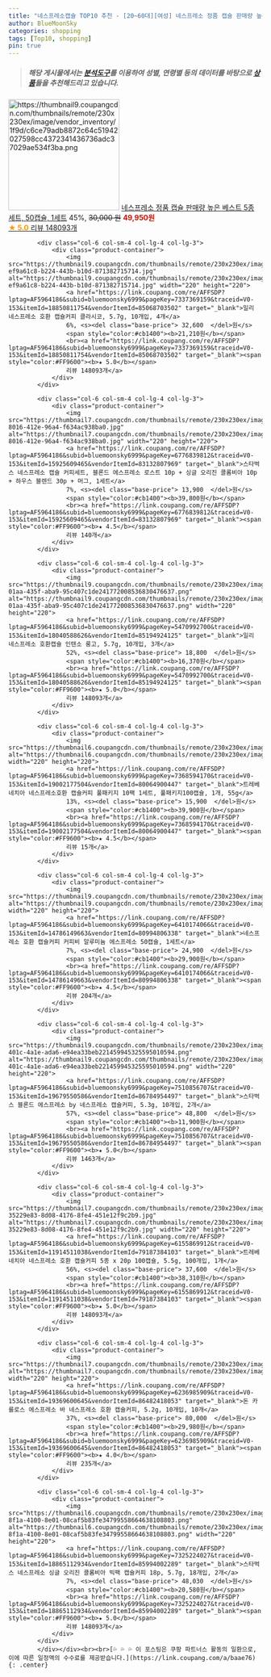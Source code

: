 ```yaml
---
title: "네스프레소캡슐 TOP10 추천 - [20~60대][여성] 네스프레소 정품 캡슐 판매량 높은 베스트 5종 세트, 50캡슐, 1세트"
author: BlueMoonSky
categories: shopping
tags: [Top10, shopping]
pin: true
---
```


> ##### 해당 게시물에서는 [**분석도구**](https://itemscout.io/)를 이용하여 **성별**, **연령별** 등의 데이터를 바탕으로 [**상품**](https://link.coupang.com/a/baae76)들을 추천해드리고 있습니다.
<div class="container"><div class="row">
            <div class="col-6 col-sm-4 col-lg-4 col-lg-3">
                <div class="product-container">
                    <img src="https://thumbnail9.coupangcdn.com/thumbnails/remote/230x230ex/image/vendor_inventory/1f9d/c6ce79adb8872c64c51942027598cc4372341436736adc37029ae534f3ba.png" alt="https://thumbnail9.coupangcdn.com/thumbnails/remote/230x230ex/image/vendor_inventory/1f9d/c6ce79adb8872c64c51942027598cc4372341436736adc37029ae534f3ba.png" width="220" height="220">
                    <a href="https://link.coupang.com/re/AFFSDP?lptag=AF5964186&subid=bluemoonsky6999&pageKey=7409552480&traceid=V0-153&itemId=19195090194&vendorItemId=86312588839" target="_blank">네스프레소 정품 캡슐 판매량 높은 베스트 5종 세트, 50캡슐, 1세트</a>
                    45%, <s><del class="base-price"> 30,000  </del>원</s> 
                    <span style="color:#cb1400"><b>49,950원</b></span>
                    <br><a href="https://link.coupang.com/re/AFFSDP?lptag=AF5964186&subid=bluemoonsky6999&pageKey=7409552480&traceid=V0-153&itemId=19195090194&vendorItemId=86312588839" target="_blank"><span style="color:#FF9600"><b>★ 5.0</b></span>
                    리뷰 148093개</a>
                </div>
            </div>
            
            <div class="col-6 col-sm-4 col-lg-4 col-lg-3">
                <div class="product-container">
                    <img src="https://thumbnail9.coupangcdn.com/thumbnails/remote/230x230ex/image/retail/images/5200419245355774-ef9a61c8-b224-443b-b10d-871382715714.jpg" alt="https://thumbnail9.coupangcdn.com/thumbnails/remote/230x230ex/image/retail/images/5200419245355774-ef9a61c8-b224-443b-b10d-871382715714.jpg" width="220" height="220">
                    <a href="https://link.coupang.com/re/AFFSDP?lptag=AF5964186&subid=bluemoonsky6999&pageKey=7337369159&traceid=V0-153&itemId=18850811754&vendorItemId=85068703502" target="_blank">일리 네스프레소 호환 캡슐커피 클라시코, 5.7g, 10개입, 4개</a>
                    6%, <s><del class="base-price"> 32,600  </del>원</s> 
                    <span style="color:#cb1400"><b>21,210원</b></span>
                    <br><a href="https://link.coupang.com/re/AFFSDP?lptag=AF5964186&subid=bluemoonsky6999&pageKey=7337369159&traceid=V0-153&itemId=18850811754&vendorItemId=85068703502" target="_blank"><span style="color:#FF9600"><b>★ 5.0</b></span>
                    리뷰 148093개</a>
                </div>
            </div>
            
            <div class="col-6 col-sm-4 col-lg-4 col-lg-3">
                <div class="product-container">
                    <img src="https://thumbnail7.coupangcdn.com/thumbnails/remote/230x230ex/image/retail/images/2022/09/15/17/1/39074147-8016-412e-96a4-f634ac938ba0.jpg" alt="https://thumbnail7.coupangcdn.com/thumbnails/remote/230x230ex/image/retail/images/2022/09/15/17/1/39074147-8016-412e-96a4-f634ac938ba0.jpg" width="220" height="220">
                    <a href="https://link.coupang.com/re/AFFSDP?lptag=AF5964186&subid=bluemoonsky6999&pageKey=6776839812&traceid=V0-153&itemId=15925609465&vendorItemId=83132807969" target="_blank">스타벅스 네스프레소 캡슐 커피세트, 블론드 에스프레소 로스트 10p + 싱글 오리진 콜롬비아 10p + 하우스 블렌드 30p + 머그, 1세트</a>
                    7%, <s><del class="base-price"> 13,900  </del>원</s> 
                    <span style="color:#cb1400"><b>39,800원</b></span>
                    <br><a href="https://link.coupang.com/re/AFFSDP?lptag=AF5964186&subid=bluemoonsky6999&pageKey=6776839812&traceid=V0-153&itemId=15925609465&vendorItemId=83132807969" target="_blank"><span style="color:#FF9600"><b>★ 4.5</b></span>
                    리뷰 140개</a>
                </div>
            </div>
            
            <div class="col-6 col-sm-4 col-lg-4 col-lg-3">
                <div class="product-container">
                    <img src="https://thumbnail9.coupangcdn.com/thumbnails/remote/230x230ex/image/retail/images/2249b7af-01aa-435f-aba9-95c407c1de241772008536830476637.png" alt="https://thumbnail9.coupangcdn.com/thumbnails/remote/230x230ex/image/retail/images/2249b7af-01aa-435f-aba9-95c407c1de241772008536830476637.png" width="220" height="220">
                    <a href="https://link.coupang.com/re/AFFSDP?lptag=AF5964186&subid=bluemoonsky6999&pageKey=5470992700&traceid=V0-153&itemId=18040588626&vendorItemId=85194924125" target="_blank">일리 네스프레소 호환캡슐 인텐소 룽고, 5.7g, 10개입, 3개</a>
                    52%, <s><del class="base-price"> 18,800  </del>원</s> 
                    <span style="color:#cb1400"><b>16,370원</b></span>
                    <br><a href="https://link.coupang.com/re/AFFSDP?lptag=AF5964186&subid=bluemoonsky6999&pageKey=5470992700&traceid=V0-153&itemId=18040588626&vendorItemId=85194924125" target="_blank"><span style="color:#FF9600"><b>★ 5.0</b></span>
                    리뷰 148093개</a>
                </div>
            </div>
            
            <div class="col-6 col-sm-4 col-lg-4 col-lg-3">
                <div class="product-container">
                    <img src="https://thumbnail6.coupangcdn.com/thumbnails/remote/230x230ex/image/vendor_inventory/0c16/960c0f0264f15d96a6669778e827881b8cc15790a8d39604a6437e07c1a6.jpg" alt="https://thumbnail6.coupangcdn.com/thumbnails/remote/230x230ex/image/vendor_inventory/0c16/960c0f0264f15d96a6669778e827881b8cc15790a8d39604a6437e07c1a6.jpg" width="220" height="220">
                    <a href="https://link.coupang.com/re/AFFSDP?lptag=AF5964186&subid=bluemoonsky6999&pageKey=7368594170&traceid=V0-153&itemId=19002177504&vendorItemId=80064900447" target="_blank">트레베네치아 네스프레소호환 캡슐커피 풀패키지 10팩 1세트, 풀패키지100캡슐, 1개, 55g</a>
                    13%, <s><del class="base-price"> 15,900  </del>원</s> 
                    <span style="color:#cb1400"><b>39,900원</b></span>
                    <br><a href="https://link.coupang.com/re/AFFSDP?lptag=AF5964186&subid=bluemoonsky6999&pageKey=7368594170&traceid=V0-153&itemId=19002177504&vendorItemId=80064900447" target="_blank"><span style="color:#FF9600"><b>★ 4.5</b></span>
                    리뷰 15개</a>
                </div>
            </div>
            
            <div class="col-6 col-sm-4 col-lg-4 col-lg-3">
                <div class="product-container">
                    <img src="https://thumbnail9.coupangcdn.com/thumbnails/remote/230x230ex/image/vendor_inventory/6c9e/fe6b6c5f31eae5f0247325b9f9e534a0ca88bad6eecbf078eb7cfde88e0f.jpg" alt="https://thumbnail9.coupangcdn.com/thumbnails/remote/230x230ex/image/vendor_inventory/6c9e/fe6b6c5f31eae5f0247325b9f9e534a0ca88bad6eecbf078eb7cfde88e0f.jpg" width="220" height="220">
                    <a href="https://link.coupang.com/re/AFFSDP?lptag=AF5964186&subid=bluemoonsky6999&pageKey=6410174066&traceid=V0-153&itemId=14786149663&vendorItemId=80994806338" target="_blank">네스프레소 호환 캡슐커피 커피비 알루미늄 에스프레소 50캡슐, 1세트</a>
                    7%, <s><del class="base-price"> 24,900  </del>원</s> 
                    <span style="color:#cb1400"><b>29,900원</b></span>
                    <br><a href="https://link.coupang.com/re/AFFSDP?lptag=AF5964186&subid=bluemoonsky6999&pageKey=6410174066&traceid=V0-153&itemId=14786149663&vendorItemId=80994806338" target="_blank"><span style="color:#FF9600"><b>★ 4.5</b></span>
                    리뷰 204개</a>
                </div>
            </div>
            
            <div class="col-6 col-sm-4 col-lg-4 col-lg-3">
                <div class="product-container">
                    <img src="https://thumbnail9.coupangcdn.com/thumbnails/remote/230x230ex/image/retail/images/ae12396b-401c-4a1e-ada6-e94ea33beb221459945325595010594.png" alt="https://thumbnail9.coupangcdn.com/thumbnails/remote/230x230ex/image/retail/images/ae12396b-401c-4a1e-ada6-e94ea33beb221459945325595010594.png" width="220" height="220">
                    <a href="https://link.coupang.com/re/AFFSDP?lptag=AF5964186&subid=bluemoonsky6999&pageKey=7510856707&traceid=V0-153&itemId=19679550586&vendorItemId=86784954497" target="_blank">스타벅스 블론드 에스프레소 by 네스프레소 캡슐커피, 5.3g, 10개입, 2개</a>
                    57%, <s><del class="base-price"> 48,800  </del>원</s> 
                    <span style="color:#cb1400"><b>11,900원</b></span>
                    <br><a href="https://link.coupang.com/re/AFFSDP?lptag=AF5964186&subid=bluemoonsky6999&pageKey=7510856707&traceid=V0-153&itemId=19679550586&vendorItemId=86784954497" target="_blank"><span style="color:#FF9600"><b>★ 5.0</b></span>
                    리뷰 1463개</a>
                </div>
            </div>
            
            <div class="col-6 col-sm-4 col-lg-4 col-lg-3">
                <div class="product-container">
                    <img src="https://thumbnail7.coupangcdn.com/thumbnails/remote/230x230ex/image/retail/images/9009198747205402-35229e83-8d08-4176-8fe4-451e12f9c2b9.jpg" alt="https://thumbnail7.coupangcdn.com/thumbnails/remote/230x230ex/image/retail/images/9009198747205402-35229e83-8d08-4176-8fe4-451e12f9c2b9.jpg" width="220" height="220">
                    <a href="https://link.coupang.com/re/AFFSDP?lptag=AF5964186&subid=bluemoonsky6999&pageKey=6155869912&traceid=V0-153&itemId=11914511038&vendorItemId=79187384103" target="_blank">트레베네치아 네스프레소 호환 캡슐커피 5종 x 20p 100캡슐, 5.5g, 100개입, 1개</a>
                    56%, <s><del class="base-price"> 37,600  </del>원</s> 
                    <span style="color:#cb1400"><b>38,310원</b></span>
                    <br><a href="https://link.coupang.com/re/AFFSDP?lptag=AF5964186&subid=bluemoonsky6999&pageKey=6155869912&traceid=V0-153&itemId=11914511038&vendorItemId=79187384103" target="_blank"><span style="color:#FF9600"><b>★ 5.0</b></span>
                    리뷰 148093개</a>
                </div>
            </div>
            
            <div class="col-6 col-sm-4 col-lg-4 col-lg-3">
                <div class="product-container">
                    <img src="https://thumbnail7.coupangcdn.com/thumbnails/remote/230x230ex/image/vendor_inventory/0059/c61add9355d50a33ee253f4de088ec8aaf7b29a43b53d910d7a5ec80d24c.jpg" alt="https://thumbnail7.coupangcdn.com/thumbnails/remote/230x230ex/image/vendor_inventory/0059/c61add9355d50a33ee253f4de088ec8aaf7b29a43b53d910d7a5ec80d24c.jpg" width="220" height="220">
                    <a href="https://link.coupang.com/re/AFFSDP?lptag=AF5964186&subid=bluemoonsky6999&pageKey=6236985909&traceid=V0-153&itemId=19369600645&vendorItemId=86482418053" target="_blank">돈 카를로스 에스프레소 바 네스프레소 호환 캡슐커피, 5.2g, 10개입, 10개</a>
                    37%, <s><del class="base-price"> 80,000  </del>원</s> 
                    <span style="color:#cb1400"><b>29,980원</b></span>
                    <br><a href="https://link.coupang.com/re/AFFSDP?lptag=AF5964186&subid=bluemoonsky6999&pageKey=6236985909&traceid=V0-153&itemId=19369600645&vendorItemId=86482418053" target="_blank"><span style="color:#FF9600"><b>★ 4.0</b></span>
                    리뷰 235개</a>
                </div>
            </div>
            
            <div class="col-6 col-sm-4 col-lg-4 col-lg-3">
                <div class="product-container">
                    <img src="https://thumbnail6.coupangcdn.com/thumbnails/remote/230x230ex/image/retail/images/287f87e2-8f1a-4100-8e01-08caf5b83fe34799558664638108803.png" alt="https://thumbnail6.coupangcdn.com/thumbnails/remote/230x230ex/image/retail/images/287f87e2-8f1a-4100-8e01-08caf5b83fe34799558664638108803.png" width="220" height="220">
                    <a href="https://link.coupang.com/re/AFFSDP?lptag=AF5964186&subid=bluemoonsky6999&pageKey=7325224027&traceid=V0-153&itemId=18865112934&vendorItemId=85994002289" target="_blank">스타벅스 네스프레소 싱글 오리진 콜롬비아 빅팩 캡슐커피 18p, 5.7g, 18개입, 2개</a>
                    7%, <s><del class="base-price"> 48,030  </del>원</s> 
                    <span style="color:#cb1400"><b>20,580원</b></span>
                    <br><a href="https://link.coupang.com/re/AFFSDP?lptag=AF5964186&subid=bluemoonsky6999&pageKey=7325224027&traceid=V0-153&itemId=18865112934&vendorItemId=85994002289" target="_blank"><span style="color:#FF9600"><b>★ 5.0</b></span>
                    리뷰 148093개</a>
                </div>
            </div>
            </div></div><br><br>[💦 💦 💦 이 포스팅은 쿠팡 파트너스 활동의 일환으로, 이에 따른 일정액의 수수료를 제공받습니다.](https://link.coupang.com/a/baae76){: .center}